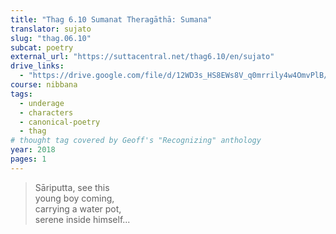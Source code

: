 ```yaml
---
title: "Thag 6.10 Sumanat Theragāthā: Sumana"
translator: sujato
slug: "thag.06.10"
subcat: poetry
external_url: "https://suttacentral.net/thag6.10/en/sujato"
drive_links:
  - "https://drive.google.com/file/d/12WD3s_HS8EWs8V_q0mrrily4w4OmvPlB/view?usp=drivesdk"
course: nibbana
tags:
  - underage
  - characters
  - canonical-poetry
  - thag
# thought tag covered by Geoff's "Recognizing" anthology
year: 2018
pages: 1
---
```


> Sāriputta, see this  
young boy coming,  
carrying a water pot,  
serene inside himself...
